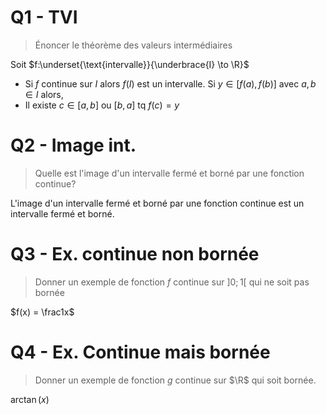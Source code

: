 
# Q1 - TVI

> Énoncer le théorème des valeurs intermédiaires

Soit $f:\underset{\text{intervalle}}{\underbrace{I} \to \R}$
- Si $f$ continue sur $I$ alors $f(I)$ est un intervalle.
Si $y \in [f(a), f(b)]$ avec $a,b\in I$ alors,
- Il existe $c \in [a,b]$ ou $[b,a]$ tq $f(c)=y$

# Q2 - Image int.

> Quelle est l'image d'un intervalle fermé et borné par une fonction continue?

L'image d'un intervalle fermé et borné par une fonction continue est un intervalle fermé et borné.

# Q3 - Ex. continue non bornée
> Donner un exemple de fonction $f$ continue sur $]0;1[$ qui ne soit pas bornée 

$f(x) = \frac1x$

# Q4 - Ex. Continue mais bornée
> Donner un exemple de fonction $g$ continue sur $\R$ qui soit bornée.

$\arctan(x)$

